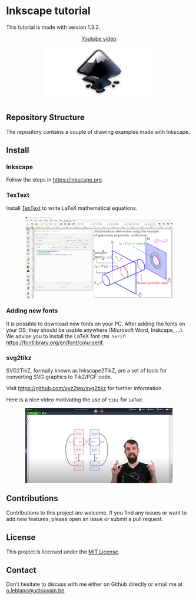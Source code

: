 # Inkscape tutorial  

This tutorial is made with version 1.3.2.

<p align="center">
<a href="https://www.youtube.com/watch?v=MZXZwYeJMAw">
Youtube video <br>
<img src="figs/inkscape.png" width="300px" align="center" >
</a>
</p>

## Repository Structure

The repository contains a couple of drawing examples made with Inkscape.


## Install

### Inkscape

Follow the steps in https://inkscape.org.

### TexText

Install [TexText](https://textext.github.io/textext/index.html) to write LaTeX mathematical equations.

<p align="center">
<img src="figs/textext.png" width="400px" align="center">
</p> 

### Adding new fonts

It is possible to download new fonts on your PC. After adding the fonts on your OS, they should be usable anywhere (Microsoft Word, Inskcape, ...).
We advise you to install the LaTeX font ``CMU Serif``: https://fontlibrary.org/en/font/cmu-serif.

### svg2tikz

SVG2TikZ, formally known as Inkscape2TikZ, are a set of tools for converting SVG graphics to TikZ/PGF code.

Visit https://github.com/xyz2tex/svg2tikz for further information.

Here is a nice video motivating the use of ``tikz`` for ``LaTeX``:

<p align="center">
<a href="https://www.youtube.com/watch?v=bQugbYq0BVA">
<img src="figs/tikz_video.png" width="400px" align="center" >
</a>
</p>


## Contributions

Contributions to this project are welcome. If you find any issues or want to add new features, please open an issue or submit a pull request.

## License

This project is licensed under the [MIT License](LICENSE).

## Contact

Don't hesitate to discuss with me either on Github directly or email me at o.leblanc@uclouvain.be.
